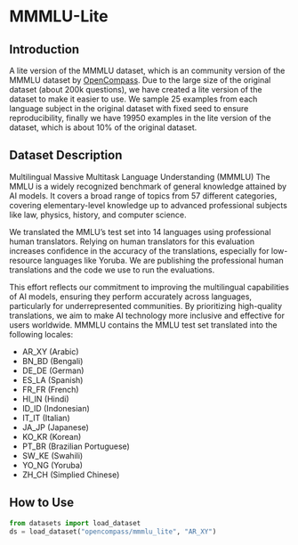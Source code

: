 # MMMLU-Lite

## Introduction

A lite version of the MMMLU dataset, which is an community version of the MMMLU dataset by [OpenCompass](https://github.com/open-compass/opencompass). Due to the large size of the original dataset (about 200k questions), we have created a lite version of the dataset to make it easier to use. We sample 25 examples from each language subject in the original dataset with fixed seed to ensure reproducibility, finally we have 19950 examples in the lite version of the dataset, which is about 10% of the original dataset.


## Dataset Description
Multilingual Massive Multitask Language Understanding (MMMLU)
The MMLU is a widely recognized benchmark of general knowledge attained by AI models. It covers a broad range of topics from 57 different categories, covering elementary-level knowledge up to advanced professional subjects like law, physics, history, and computer science.

We translated the MMLU’s test set into 14 languages using professional human translators. Relying on human translators for this evaluation increases confidence in the accuracy of the translations, especially for low-resource languages like Yoruba. We are publishing the professional human translations and the code we use to run the evaluations.

This effort reflects our commitment to improving the multilingual capabilities of AI models, ensuring they perform accurately across languages, particularly for underrepresented communities. By prioritizing high-quality translations, we aim to make AI technology more inclusive and effective for users worldwide.
MMMLU contains the MMLU test set translated into the following locales:

- AR_XY (Arabic)
- BN_BD (Bengali)
- DE_DE (German)
- ES_LA (Spanish)
- FR_FR (French)
- HI_IN (Hindi)
- ID_ID (Indonesian)
- IT_IT (Italian)
- JA_JP (Japanese)
- KO_KR (Korean)
- PT_BR (Brazilian Portuguese)
- SW_KE (Swahili)
- YO_NG (Yoruba)
- ZH_CH (Simplied Chinese)


## How to Use

```python
from datasets import load_dataset
ds = load_dataset("opencompass/mmmlu_lite", "AR_XY")
```